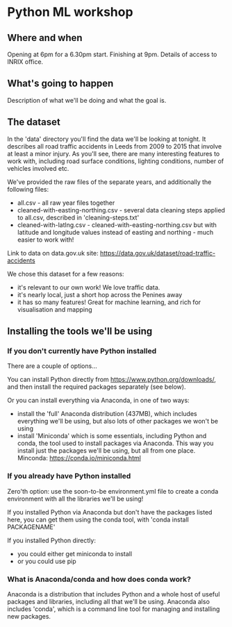 # Python ML workshop

## Where and when

Opening at 6pm for a 6.30pm start. Finishing at 9pm.
Details of access to INRIX office.

## What's going to happen

Description of what we'll be doing and what the goal is.

## The dataset

In the 'data' directory you'll find the data we'll be looking at tonight. It describes all road traffic accidents in Leeds from 2009 to 2015 that involve at least a minor injury. As you'll see, there are many interesting features to work with, including road surface conditions, lighting conditions, number of vehicles involved etc. 

We've provided the raw files of the separate years, and additionally the following files:

* all.csv - all raw year files together
* cleaned-with-easting-northing.csv - several data cleaning steps applied to all.csv, described in 'cleaning-steps.txt'
* cleaned-with-latlng.csv - cleaned-with-easting-northing.csv but with latitude and longitude values instead of easting and northing - much easier to work with!

Link to data on data.gov.uk site: https://data.gov.uk/dataset/road-traffic-accidents

We chose this dataset for a few reasons:
* it's relevant to our own work! We love traffic data.
* it's nearly local, just a short hop across the Penines away
* it has so many features! Great for machine learning, and rich for visualisation and mapping

## Installing the tools we'll be using

### If you don't currently have Python installed

There are a couple of options...

You can install Python directly from https://www.python.org/downloads/, and then install the required packages separately (see below).

Or you can install everything via Anaconda, in one of two ways:
- install the 'full' Anaconda distribution (437MB), which includes everything we'll be using, but also lots of other packages we won't be using 
- install 'Miniconda' which is some essentials, including Python and conda, the tool used to install packages via Anaconda. This way you install just the packages we'll be using, but all from one place. Minconda: https://conda.io/miniconda.html

### If you already have Python installed

Zero'th option: use the soon-to-be environment.yml file to create a conda environment with all the libraries we'll be using!

If you installed Python via Anaconda but don't have the packages listed here, you can get them using the conda tool, with 'conda install PACKAGENAME'

If you installed Python directly:
- you could either get miniconda to install
- or you could use pip

### What is Anaconda/conda and how does conda work?

Anaconda is a distribution that includes Python and a whole host of useful packages and libraries, including all that we'll be using. Anaconda also includes 'conda', which is a command line tool for managing and installing new packages.



